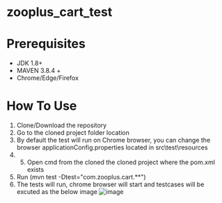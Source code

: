# zooplus_cart_test
# Prerequisites
- JDK 1.8+
- MAVEN 3.8.4 +
- Chrome/Edge/Firefox 
# How To Use
1. Clone/Download the repository
2. Go to the cloned project folder location
3. By default the test will run on Chrome browser, you can change the browser applicationConfig.properties located in src\test\resources 
4. 5. Open cmd from the cloned the cloned project where the pom.xml exists
6. Run (mvn test -Dtest="com.zooplus.cart.**") 
7. The tests will run, chrome browser will start and testcases will be excuted as the below image
![image](https://user-images.githubusercontent.com/102529622/167728586-0f56c32b-8f6b-4ecd-bd92-a033de6778df.png)







